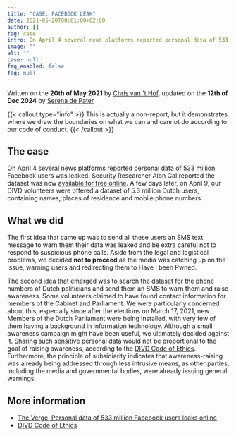 ```yaml
---
title: "CASE: FACEBOOK LEAK"
date: 2021-05-20T00:01:00+02:00
author: []
tag: case
intro: On April 4 several news platforms reported personal data of 533 million Facebook users was leaked. This is actually a non-report, but it demonstrates where we draw the boundaries on what we can and cannot do according to our code of conduct.
image: ""
alt: ""
case: null
faq_enabled: false
faq: null
---
```

Written on the **20th of May 2021** by [Chris van 't Hof](https://www.divd.nl/who-we-are/team/people/chris-van-t-hof/), updated on the **12th of Dec 2024** by [Serena de Pater](https://www.divd.nl/who-we-are/team/people/serena-de-pater/)

{{< callout type="info" >}}
This is actually a non-report, but it demonstrates where we draw the boundaries on what we can and cannot do according to our code of conduct.
{{< /callout >}}

## The case

On April 4 several news platforms reported personal data of 533 million Facebook users was leaked. Security Researcher Alon Gal reported the dataset was now [available for free online](https://www.theverge.com/2021/4/4/22366822/facebook-personal-data-533-million-leaks-online-email-phone-numbers). A few days later, on April 9, our DIVD volunteers were offered a dataset of 5.3 million Dutch users, containing names, places of residence and mobile phone numbers. 

## What we did

The first idea that came up was to send all these users an SMS text message to warn them their data was leaked and be extra careful not to respond to suspicious phone calls. Aside from the legal and logistical problems, we decided **not to proceed** as the media was catching up on the issue, warning users and redirecting them to Have I been Pwned.

The second idea that emerged was to search the dataset for the phone numbers of Dutch politicians and send them an SMS to warn them and raise awareness. Some volunteers claimed to have found contact information for members of the Cabinet and Parliament. We were particularly concerned about this, especially since after the elections on March 17, 2021, new Members of the Dutch Parliament were being installed, with very few of them having a background in information technology. Although a small awareness campaign might have been useful, we ultimately decided against it. Sharing such sensitive personal data would not be proportional to the goal of raising awareness, according to the [DIVD Code of Ethics](https://www.divd.nl/what-we-do/code-of-ethics/). Furthermore, the principle of subsidiarity indicates that awareness-raising was already being addressed through less intrusive means, as other parties, including the media and governmental bodies, were already issuing general warnings.

## More information

- [The Verge, Personal data of 533 million Facebook users leaks online](https://www.theverge.com/2021/4/4/22366822/facebook-personal-data-533-million-leaks-online-email-phone-numbers)
- [DIVD Code of Ethics](https://www.divd.nl/what-we-do/code-of-ethics/)
